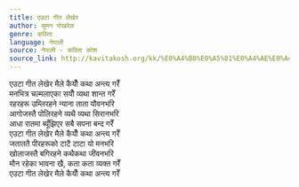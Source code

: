 ```yaml
---
title: एउटा गीत लेखेर
author: सुमन पोखरेल
genre: कविता
language: नेपाली
source: नेपाली - कविता कोश
source_link: http://kavitakosh.org/kk/%E0%A4%B8%E0%A5%81%E0%A4%AE%E0%A4%A8_%E0%A4%AA%E0%A5%8B%E0%A4%96%E0%A4%B0%E0%A5%87%E0%A4%B2
---
```


एउटा गीत लेखेर मैले कैयौँ कथा अन्त्य गरेँ  
मनभित्र चल्मलाएका सयौँ व्यथा शान्त गरेँ  
रहरहरू उम्लिरहने न्याना ताता यौवनभरि  
आगोजस्तै पोलिरहने व्यथै व्यथा सिरानभरि  
आधा रातमा ब्यूँझिएर सबै सपना बन्द गरेँ  
एउटा गीत लेखेर मैले कैयौँ कथा अन्त्य गरेँ  
जताततै पीरहरूको टाटै टाटा यो मनभरि  
खोलाजस्तै बगिरहने कथैकथा जीवनभरि  
मौन रहेका भावना खै, कता कता व्यक्त गरेँ  
एउटा गीत लेखेर मैले कैयौँ कथा अन्त्य गरेँ
